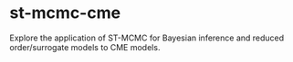 # st-mcmc-cme

Explore the application of ST-MCMC for Bayesian inference and reduced order/surrogate models to CME models.